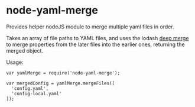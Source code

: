 # node-yaml-merge
Provides helper nodeJS module to merge multiple yaml files in order.

Takes an array of file paths to YAML files, and uses the lodash [deep merge](https://lodash.com/docs#merge) to merge properties from the later files into the earlier ones, returning the merged object.


Usage:

```
var yamlMerge = require('node-yaml-merge');

var mergedConfig = yamlMerge.mergeFiles([
  'config.yaml',
  'config-local.yaml'
]);
```
